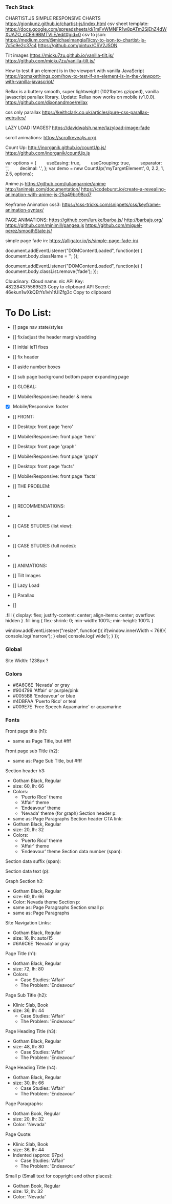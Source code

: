 ### Tech Stack
CHARTIST.JS SIMPLE RESPONSIVE CHARTS
https://gionkunz.github.io/chartist-js/index.html
csv sheet template: https://docs.google.com/spreadsheets/d/1mFvWMNFR1w8pATm2SjEhZ4dWXUAZO_nCEBi9BMTVIiE/edit#gid=0
csv to json: 
https://medium.com/@michaelmangial1/csv-to-json-to-chartist-js-7c5c9e2c37c4
https://github.com/pintux/CSV2JSON

Tilt images
https://micku7zu.github.io/vanilla-tilt.js/
https://github.com/micku7zu/vanilla-tilt.js/

How to test if an element is in the viewport with vanilla JavaScript
https://gomakethings.com/how-to-test-if-an-element-is-in-the-viewport-with-vanilla-javascript/

Rellax is a buttery smooth, super lightweight (1021bytes gzipped), vanilla javascript parallax library. Update: Rellax now works on mobile (v1.0.0).
https://github.com/dixonandmoe/rellax

css only parallax
https://keithclark.co.uk/articles/pure-css-parallax-websites/

LAZY LOAD IMAGES?
https://davidwalsh.name/lazyload-image-fade

scroll animations:
https://scrollrevealjs.org/

Count Up:
http://inorganik.github.io/countUp.js/
https://github.com/inorganik/countUp.js

var options = {
  useEasing: true, 
  useGrouping: true, 
  separator: ',', 
  decimal: '.', 
};
var demo = new CountUp('myTargetElement', 0, 2.2, 1, 2.5, options);


Anime.js
https://github.com/juliangarnier/anime
http://animejs.com/documentation/
https://codeburst.io/create-a-revealing-animation-with-anime-js-25a49bc98cd7

Keyframe Animation css3:
https://css-tricks.com/snippets/css/keyframe-animation-syntax/

PAGE ANIMATIONS:
https://github.com/luruke/barba.js/ http://barbajs.org/
https://github.com/minimill/pangea.js
https://github.com/miguel-perez/smoothState.js/

simple page fade in: 
https://alligator.io/js/simple-page-fade-in/

<script>
  document.body.className = 'fade';
</script>

<script>
  document.body.classList.add('fade');
</script>

document.addEventListener("DOMContentLoaded", function(e) {
    document.body.className = '';
});

document.addEventListener("DOMContentLoaded", function(e) {
    document.body.classList.remove('fade');
});


Cloudinary:
Cloud name:	
nlc
API Key:	
482284375569523
 Copy to clipboard
API Secret:	
46ekun1wXkQEtYs1vh1tUIZfg3c
 Copy to clipboard


# To Do List:
- [] page nav state/styles
- [] fix/adjust the header margin/padding
- [] initial ie11 fixes 
 - [] fix header
 - [] aside number boxes
 - [] sub page background bottom paper expanding page
 


- [] GLOBAL:
- [] Mobile/Responsive: header & menu
- [x] Mobile/Responsive: footer

- [] FRONT:
- [] Desktop: front page 'hero'
- [] Mobile/Responsive: front page 'hero'
- [] Desktop: front page 'graph'
- [] Mobile/Responsive: front page 'graph'
- [] Desktop: front page 'facts'
- [] Mobile/Responsive: front page 'facts'

- [] THE PROBLEM:
- 

- [] RECOMMENDATIONS:
- 

- [] CASE STUDIES (list view):
- 

- [] CASE STUDIES (full nodes):
- 

- [] ANIMATIONS:
- [] Tilt Images
- [] Lazy Load
- [] Parallax
- []

.fill {
    display: flex;
    justify-content: center;
    align-items: center;
    overflow: hidden
}
.fill img {
    flex-shrink: 0;
    min-width: 100%;
    min-height: 100%
}


window.addEventListener("resize", function(){
   if(window.innerWidth < 768){
      console.log('narrow');
   }
   else{
       console.log('wide');
   }
});




### Global
Site Width: 1238px ?


### Colors
- #6A6C6E 'Nevada' or gray
- #904799 'Affair' or purple/pink
- #0055B8 'Endeavour' or blue
- #4DBFAA 'Puerto Rico' or teal
- #009E7E 'Free Speech Aquamarine' or aquamarine

### Fonts

Front page title (h1):
- same as Page Title, but #fff

Front page sub Title (h2):
- same as: Page Sub Title, but #fff


Section header h3:
- Gotham Black, Regular
- size: 60, lh: 66
- Colors:
  - 'Puerto Rico' theme
  - 'Affair' theme
  - 'Endeavour' theme
  - 'Nevada' theme (for graph)
Section header p:
- same as: Page Paragraphs
Section header CTA link:
- Gotham Black, Regular
- size: 20, lh: 32
- Colors:
  - 'Puerto Rico' theme
  - 'Affair' theme
  - 'Endeavour' theme
Section data number (span):

Section data suffix (span):

Section data text (p):



Graph Section h3:
- Gotham Black, Regular
- size: 60, lh: 66
- Color: Nevada theme
Section p:
- same as: Page Paragraphs
Section small p:
- same as: Page Paragraphs

Site Navigation Links: 
- Gotham Black, Regular
- size: 16, lh: auto/15
- #6A6C6E 'Nevada' or gray

Page Title (h1):
- Gotham Black, Regular
- size: 72, lh: 80
- Colors:
  - Case Studies: 'Affair'
  - The Problem: 'Endeavour'

Page Sub Title (h2):
- Klinic Slab, Book
- size: 36, lh: 44
  - Case Studies: 'Affair'
  - The Problem: 'Endeavour'

Page Heading Title (h3):
- Gotham Black, Regular
- size: 48, lh: 80
  - Case Studies: 'Affair'
  - The Problem: 'Endeavour'

Page Heading Title (h4):
- Gotham Black, Regular
- size: 30, lh: 66
  - Case Studies: 'Affair'
  - The Problem: 'Endeavour'

Page Paragraphs:
- Gotham Book, Regular
- size: 20, lh: 32
- Color: 'Nevada'

Page Quote:
- Klinic Slab, Book
- size: 36, lh: 44
- Indented (approx: 97px)
  - Case Studies: 'Affair'
  - The Problem: 'Endeavour'

Small p (Small text for copyright and other places):
- Gotham Book, Regular
- size: 12, lh: 32
- Color: 'Nevada'